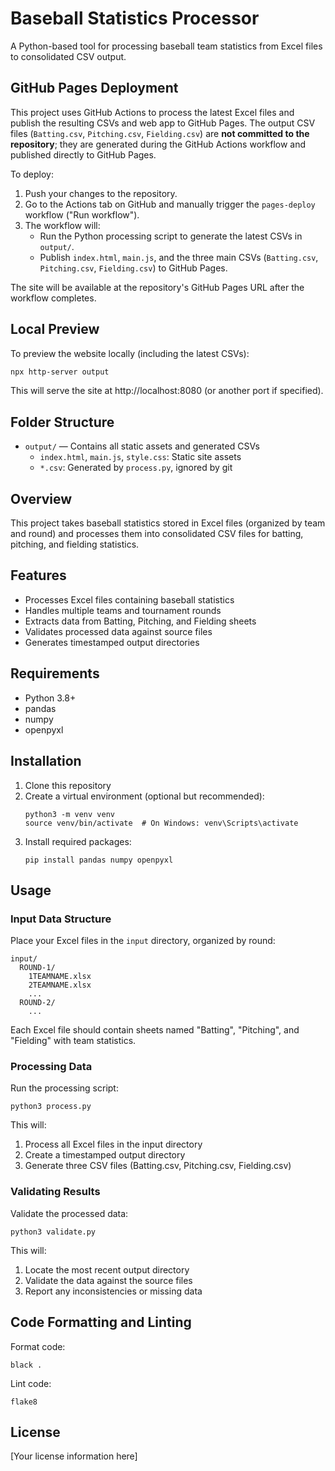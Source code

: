 # Baseball Statistics Processor

A Python-based tool for processing baseball team statistics from Excel files to consolidated CSV output.

## GitHub Pages Deployment

This project uses GitHub Actions to process the latest Excel files and publish the resulting CSVs and web app to GitHub Pages. The output CSV files (`Batting.csv`, `Pitching.csv`, `Fielding.csv`) are **not committed to the repository**; they are generated during the GitHub Actions workflow and published directly to GitHub Pages.

To deploy:

1. Push your changes to the repository.
2. Go to the Actions tab on GitHub and manually trigger the `pages-deploy` workflow ("Run workflow").
3. The workflow will:
   - Run the Python processing script to generate the latest CSVs in `output/`.
   - Publish `index.html`, `main.js`, and the three main CSVs (`Batting.csv`, `Pitching.csv`, `Fielding.csv`) to GitHub Pages.

The site will be available at the repository's GitHub Pages URL after the workflow completes.

## Local Preview

To preview the website locally (including the latest CSVs):

```sh
npx http-server output
```

This will serve the site at http://localhost:8080 (or another port if specified).

## Folder Structure

- `output/` — Contains all static assets and generated CSVs
  - `index.html`, `main.js`, `style.css`: Static site assets
  - `*.csv`: Generated by `process.py`, ignored by git

## Overview

This project takes baseball statistics stored in Excel files (organized by team and round) and processes them into consolidated CSV files for batting, pitching, and fielding statistics.

## Features

- Processes Excel files containing baseball statistics
- Handles multiple teams and tournament rounds
- Extracts data from Batting, Pitching, and Fielding sheets
- Validates processed data against source files
- Generates timestamped output directories

## Requirements

- Python 3.8+
- pandas
- numpy
- openpyxl

## Installation

1. Clone this repository
2. Create a virtual environment (optional but recommended):
   ```
   python3 -m venv venv
   source venv/bin/activate  # On Windows: venv\Scripts\activate
   ```
3. Install required packages:
   ```
   pip install pandas numpy openpyxl
   ```

## Usage

### Input Data Structure

Place your Excel files in the `input` directory, organized by round:

```
input/
  ROUND-1/
    1TEAMNAME.xlsx
    2TEAMNAME.xlsx
    ...
  ROUND-2/
    ...
```

Each Excel file should contain sheets named "Batting", "Pitching", and "Fielding" with team statistics.

### Processing Data

Run the processing script:

```
python3 process.py
```

This will:

1. Process all Excel files in the input directory
2. Create a timestamped output directory
3. Generate three CSV files (Batting.csv, Pitching.csv, Fielding.csv)

### Validating Results

Validate the processed data:

```
python3 validate.py
```

This will:

1. Locate the most recent output directory
2. Validate the data against the source files
3. Report any inconsistencies or missing data

## Code Formatting and Linting

Format code:

```
black .
```

Lint code:

```
flake8
```

## License

[Your license information here]
